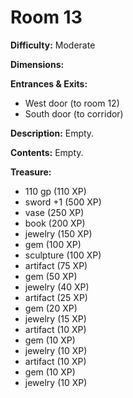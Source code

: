 # Room 13

**Difficulty:** Moderate

**Dimensions:** 

**Entrances & Exits:**
- West door (to room 12)
- South door (to corridor)

**Description:**
Empty.

**Contents:**
Empty.

**Treasure:**
- 110 gp (110 XP)
- sword +1 (500 XP)
- vase (250 XP)
- book (200 XP)
- jewelry (150 XP)
- gem (100 XP)
- sculpture (100 XP)
- artifact (75 XP)
- gem (50 XP)
- jewelry (40 XP)
- artifact (25 XP)
- gem (20 XP)
- jewelry (15 XP)
- artifact (10 XP)
- gem (10 XP)
- jewelry (10 XP)
- artifact (10 XP)
- gem (10 XP)
- jewelry (10 XP)